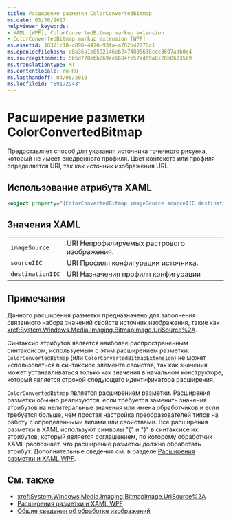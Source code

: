 ```yaml
---
title: Расширение разметки ColorConvertedBitmap
ms.date: 03/30/2017
helpviewer_keywords:
- XAML [WPF], ColorConvertedBitmap markup extension
- ColorConvertedBitmap markup extension [WPF]
ms.assetid: 18321c18-c898-4470-93fa-a702b47770c1
ms.openlocfilehash: e8a36a1b8592146eb2474805638cdc3697adb0c4
ms.sourcegitcommit: 5b6d778ebb269ee6684fb57ad69a8c28b06235b9
ms.translationtype: MT
ms.contentlocale: ru-RU
ms.lasthandoff: 04/08/2019
ms.locfileid: "59172943"
---
```

# <a name="colorconvertedbitmap-markup-extension"></a>Расширение разметки ColorConvertedBitmap
Предоставляет способ для указания источника точечного рисунка, который не имеет внедренного профиля. Цвет контекста или профиля определяется URI, так как источник изображения URI.  
  
## <a name="xaml-attribute-usage"></a>Использование атрибута XAML  
  
```xml  
<object property="{ColorConvertedBitmap imageSource sourceIIC destinationIIC}" .../>  
```  
  
## <a name="xaml-values"></a>Значения XAML  
  
|||  
|-|-|  
|`imageSource`|URI Непрофилируемых растрового изображения.|  
|`sourceIIC`|URI Профиля конфигурации источника.|  
|`destinationIIC`|URI Назначения профиля конфигурации|  
  
## <a name="remarks"></a>Примечания  
 Данного расширения разметки предназначено для заполнения связанного набора значений свойств источник изображения, такие как <xref:System.Windows.Media.Imaging.BitmapImage.UriSource%2A>.  
  
 Синтаксис атрибутов является наиболее распространенным синтаксисом, используемым с этим расширением разметки. `ColorConvertedBitmap` (или `ColorConvertedBitmapExtension`) не может использоваться в синтаксисе элемента свойства, так как значения может устанавливаться только как значения в начальном конструкторе, который является строкой следующего идентификатора расширения.  
  
 `ColorConvertedBitmap` является расширением разметки. Расширения разметки обычно реализуются, если требуется заменить значения атрибутов на нелитеральные значения или имена обработчиков и если требуется больше, чем простая настройка преобразователей типов на работу с определенными типами или свойствами. Все расширения разметки в XAML используют символы "{" и "}" в синтаксисе их атрибутов, который является соглашением, по которому обработчик XAML распознает, что расширение разметки должно обработать атрибут. Дополнительные сведения см. в разделе [Расширения разметки и XAML WPF](markup-extensions-and-wpf-xaml.md).  
  
## <a name="see-also"></a>См. также

- <xref:System.Windows.Media.Imaging.BitmapImage.UriSource%2A>
- [Расширения разметки и XAML WPF](markup-extensions-and-wpf-xaml.md)
- [Общие сведения об обработке изображений](../graphics-multimedia/imaging-overview.md)
